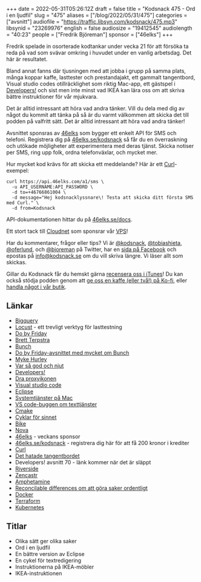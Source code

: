 +++
date = 2022-05-31T05:26:12Z
draft = false
title = "Kodsnack 475 - Ord i en ljudfil"
slug = "475"
aliases = ["/blog/2022/05/31/475"]
categories = ["avsnitt"]
audiofile = "https://traffic.libsyn.com/kodsnack/475.mp3"
libsynid = "23269976"
english = false
audiosize = "19412545"
audiolength = "40:23"
people = ["Fredrik Björeman"]
sponsor = ["46elks"]
+++

Fredrik spelade in osorterade kodtankar under vecka 21 för att försöka ta reda på vad som svävar omkring i huvudet under en vanlig arbetsdag. Det här är resultatet.

Bland annat fanns där tjusningen med att jobba i grupp på samma plats, många koppar kaffe, lasttester och prestandajakt, ett gammalt tangentbord, Visual studio codes otillräcklighet som riktig Mac-app, ett gästspel i [Developers!](https://www.developerspodcast.com/) och sist men inte minst vad IKEA kan lära oss om att skriva bättre instruktioner för vår mjukvara.

Det är alltid intressant att höra vad andra tänker. Vill du dela med dig av något du kommit att tänka på så är du varmt välkommen att skicka det till podden på valfritt sätt. Det är alltid intressant att höra vad andra tänker!

Avsnittet sponsras av [46elks](https://46elks.se/kodsnack) som bygger ett enkelt API för SMS och telefoni. Registrera dig på [46elks.se/kodsnack](https://46elks.se/kodsnack) så får du en överraskning och utökade möjligheter att experimentera med deras tjänst. Skicka notiser per SMS, ring upp folk, ordna telefonväxlar, och mycket mer.

Hur mycket kod krävs för att skicka ett meddelande? Här är ett [Curl](https://curl.se/)-exempel:

    curl https://api.46elks.com/a1/sms \
      -u API_USERNAME:API_PASSWORD \
      -d to=+46766861004 \
      -d message="Hej kodsnacklyssnare\! Testa att skicka ditt första SMS med Curl." \
      -d from=Kodsnack

API-dokumentationen hittar du på [46elks.se/docs](https://46elks.se/docs).

Ett stort tack till [Cloudnet](https://www.cloudnet.se) som sponsrar vår [VPS](https://en.wikipedia.org/wiki/Virtual_private_server)!

Har du kommentarer, frågor eller tips? Vi är [@kodsnack](https://www.twitter.com/kodsnack), [@tobiashieta](https://www.twitter.com/tobiashieta), [@oferlund](https://www.twitter.com/oferlund), och [@bjoreman](https://www.twitter.com/bjoreman) på Twitter, har en [sida på Facebook](https://www.facebook.com/kodsnack) och epostas på [info@kodsnack.se](mailto:info@kodsnack.se) om du vill skriva längre. Vi läser allt som skickas.

Gillar du Kodsnack får du hemskt gärna [recensera oss i iTunes](https://itunes.apple.com/se/podcast/kodsnack/id561631498?l=en)! Du kan också stödja podden genom att <a href="https://ko-fi.com/kodsnack" rel="payment">ge oss en kaffe (eller två!) på Ko-fi</a>, eller [handla något i vår butik](https://shop.spreadshirt.se/kodsnack/).

## Länkar ##
* [Bigquery](https://cloud.google.com/bigquery)
* [Locust](https://locust.io/) - ett trevligt verktyg för lasttestning
* [Do by Friday](https://dobyfriday.com/)
* [Brett Terpstra](https://brettterpstra.com/)
* [Bunch](https://bunchapp.co/)
* [Do by Friday-avsnittet med mycket om Bunch](https://dobyfriday.com/episodes/286)
* [Myke Hurley](http://www.mykehurley.net/)
* [Var så god och njut](https://www.goodreads.com/quotes/95859-share-and-enjoy-is-the-company-motto-of-the-hugely)
* [Developers!](https://www.developerspodcast.com/)
* [Dra proxyikonen](https://daringfireball.net/2021/07/document_proxy_icons_macos_11_and_12)
* [Visual studio code](https://code.visualstudio.com/)
* [Eclipse](https://www.eclipse.org/)
* [Systemtjänster på Mac](https://support.apple.com/sv-se/guide/mac-help/mchlp1012/mac)
* [VS code-buggen om texttjänster](https://github.com/microsoft/vscode/issues/27799)
* [Cmake](https://en.wikipedia.org/wiki/CMake)
* [Cyklar för sinnet](https://www.pixelandtimber.com/bcl-journal/2019/7/11/bicycle-for-the-mind)
* [Bike](https://hogbaysoftware.netlify.app/bike/)
* [Nova](https://nova.app/)
* [46elks](https://46elks.se/kodsnack) - veckans sponsor
* [46elks.se/kodsnack](https://46elks.se/kodsnack) - registrera dig här för att få 200 kronor i krediter
* [Curl](https://curl.se/)
*  [Det hatade tangentbordet](https://www.theverge.com/2020/5/4/21246223/macbook-keyboard-butterfly-magic-pro-apple-design)
* Developers! avsnitt 70 - länk kommer när det är släppt
* [Riverside](https://riverside.fm/)
* [Zencastr](https://zencastr.com/)
* [Amphetamine](https://roaringapps.com/app/amphetamine)
* [Reconcilable differences om att göra saker ordentligt](https://www.relay.fm/rd/183)
* [Docker](https://en.wikipedia.org/wiki/Docker_%28software%29)
* [Terraform](https://en.wikipedia.org/wiki/Terraform_%28software%29)
* [Kubernetes](https://en.wikipedia.org/wiki/Kubernetes)

## Titlar ##
* Olika sätt ger olika saker
* Ord i en ljudfil
* En bättre version av Eclipse
* En cykel för textredigering
* Instruktionerna på IKEA-möbler
* IKEA-instruktionen